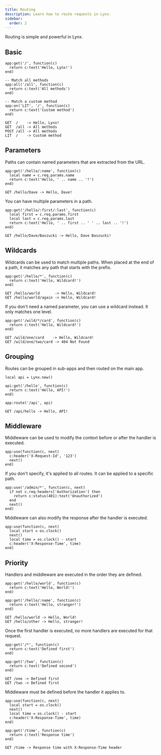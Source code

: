 ```yaml
---
title: Routing
description: Learn how to route requests in Lynx.
sidebar:
  order: 2
---
```


Routing is simple and powerful in Lynx.

## Basic

```luau
app:get('/', function(c)
  return c:text('Hello, Lynx!')
end)

-- Match all methods
app:all('/all', function(c)
  return c:text('All methods')
end)

-- Match a custom method
app:on('LIT', '/', function(c)
  return c:text('Custom method')
end)
```

```
GET  /    -> Hello, Lynx!
GET  /all -> All methods
POST /all -> All methods
LIT  /    -> Custom method
```

## Parameters

Paths can contain named parameters that are extracted from the URL.

```luau
app:get('/hello/:name', function(c)
  local name = c.req.params.name
  return c:text('Hello, ' .. name .. '!')
end)
```

```
GET /hello/Dave -> Hello, Dave!
```

You can have multiple parameters in a path.

```luau
app:get('/hello/:first/:last', function(c)
  local first = c.req.params.first
  local last = c.req.params.last
  return c:text('Hello, ' .. first .. ' ' .. last .. '!')
end)
```

```
GET /hello/Dave/Baszucki -> Hello, Dave Baszucki!
```

## Wildcards

Wildcards can be used to match multiple paths. When placed at the end of a path, it matches any path that starts with the prefix.

```luau
app:get('/hello/*', function(c)
  return c:text('Hello, Wildcard!')
end)
```

```
GET /hello/world       -> Hello, Wildcard!
GET /hello/world/again -> Hello, Wildcard!
```

If you don't need a named parameter, you can use a wildcard instead. It only matches one level.

```luau
app:get('/wild/*/card', function(c)
  return c:text('Hello, Wildcard!')
end)
```

```
GET /wild/one/card    -> Hello, Wildcard!
GET /wild/one/two/card -> 404 Not Found
```

## Grouping

Routes can be grouped in sub-apps and then routed on the main app.

```luau
local api = Lynx.new()

api:get('/hello', function(c)
  return c:text('Hello, API!')
end)

app:route('/api', api)
```

```
GET /api/hello -> Hello, API!
```

## Middleware

Middleware can be used to modify the context before or after the handler is executed.

```luau
app:use(function(c, next)
  c:header('X-Request-Id', '123')
  next()
end)
```

If you don't specify, it's applied to all routes. It can be applied to a specific path.

```luau
app:use('/admin/*', function(c, next)
  if not c.req.headers['Authorization'] then
    return c:status(401):text('Unauthorized')
  end
  next()
end)
```

Middleware can also modify the response after the handler is executed.

```luau
app:use(function(c, next)
  local start = os.clock()
  next()
  local time = os.clock() - start
  c:header('X-Response-Time', time)
end)
```

## Priority

Handlers and middleware are executed in the order they are defined.

```luau
app:get('/hello/world', function(c)
  return c:text('Hello, World!')
end)

app:get('/hello/:name', function(c)
  return c:text('Hello, stranger!')
end)
```

```
GET /hello/world -> Hello, World!
GET /hello/other -> Hello, stranger!
```

Once the first handler is executed, no more handlers are executed for that request.

```luau
app:get('/*', function(c)
  return c:text('Defined first')
end)

app:get('/two', function(c)
  return c:text('Defined second')
end)
```

```
GET /one -> Defined first
GET /two -> Defined first
```

Middleware must be defined before the handler it applies to.

```luau
app:use(function(c, next)
  local start = os.clock()
  next()
  local time = os.clock() - start
  c:header('X-Response-Time', time)
end)

app:get('/time', function(c)
  return c:text('Response time')
end)
```

```
GET /time -> Response time with X-Response-Time header
```
